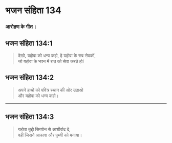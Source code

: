 # भजन संहिता 134

### आरोहण के गीत।

## भजन संहिता 134:1

> देखो, यहोवा को धन्य कहो, हे यहोवा के सब सेवकों,  
> जो यहोवा के भवन में रात को सेवा करते हो!

## भजन संहिता 134:2

> अपने हाथों को पवित्र स्थान की ओर उठाओ  
> और यहोवा को धन्य कहो।

---

## भजन संहिता 134:3

> यहोवा तुझे सिय्योन से आशीर्वाद दे,  
> वही जिसने आकाश और पृथ्वी को बनाया।
